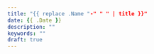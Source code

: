 ```yaml
---
title: "{{ replace .Name "-" " " | title }}"
date: {{ .Date }}
description: ""
keywords: ""
draft: true
---
```

